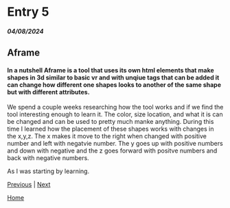 # Entry 5
##### 04/08/2024
## Aframe
#### In a nutshell Aframe is a tool that uses its own html elements that make shapes in 3d similar to basic vr and with unqiue tags that can be added it can change how different one shapes looks to another of the same shape but with different attributes.

We spend a couple weeks researching how the tool works and if we find the tool interesting enough to learn it. The color, size location, and what it is can be changed and can be used to pretty much manke anything. During this time I learned how the placement of these shapes works with changes in the x,y,z. The x makes it move to the right when changed with positive number and left with negatvie number. The y goes up with positive numbers and down with negative and the z goes forward with positve numbers and back with negative numbers.

As I was starting by learning. 


[Previous](entry04.md) | [Next](entry06.md)

[Home](../README.md)
